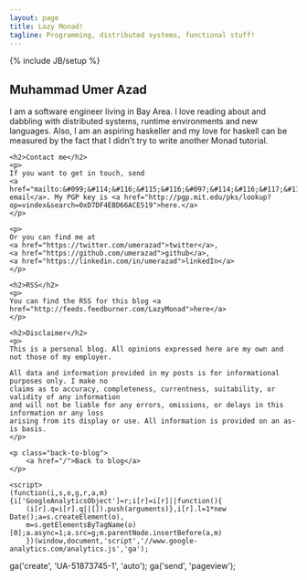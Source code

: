 ```yaml
---
layout: page
title: Lazy Monad!
tagline: Programming, distributed systems, functional stuff!
---
```

{% include JB/setup %}

<div class="container">
    <h2>Muhammad Umer Azad</h2>
    <p>
    I am a software engineer living in Bay Area. I love reading about and dabbling with distributed systems, runtime environments and new languages. Also, I am an aspiring haskeller and my love for haskell can be measured by the fact that I didn't try to write another Monad tutorial.

    <h2>Contact me</h2>
    <p>
    If you want to get in touch, send
    <a href="mailto:&#099;&#114;&#116;&#115;&#116;&#097;&#114;&#116;&#117;&#112;&#064;&#111;&#117;&#116;&#108;&#111;&#111;&#107;&#046;&#099;&#111;&#109;">an email</a>. My PGP key is <a href="http://pgp.mit.edu/pks/lookup?op=vindex&search=0xD7DF4EBD66ACE519">here.</a>
    </p>

    <p>
    Or you can find me at
    <a href="https://twitter.com/umerazad">twitter</a>,
    <a href="https://github.com/umerazad">github</a>,
    <a href="https://linkedin.com/in/umerazad">linkedIn</a>
    </p>

    <h2>RSS</h2>
    <p>
    You can find the RSS for this blog <a href="http://feeds.feedburner.com/LazyMonad">here</a>
    </p>

    <h2>Disclaimer</h2>
    <p>
    This is a personal blog. All opinions expressed here are my own and not those of my employer.

    All data and information provided in my posts is for informational purposes only. I make no
    claims as to accuracy, completeness, currentness, suitability, or validity of any information
    and will not be liable for any errors, omissions, or delays in this information or any loss
    arising from its display or use. All information is provided on an as-is basis.
    </p>

    <p class="back-to-blog">
        <a href="/">Back to blog</a>
    </p>

    <script>
    (function(i,s,o,g,r,a,m){i['GoogleAnalyticsObject']=r;i[r]=i[r]||function(){
        (i[r].q=i[r].q||[]).push(arguments)},i[r].l=1*new Date();a=s.createElement(o),
        m=s.getElementsByTagName(o)[0];a.async=1;a.src=g;m.parentNode.insertBefore(a,m)
        })(window,document,'script','//www.google-analytics.com/analytics.js','ga');

ga('create', 'UA-51873745-1', 'auto');
ga('send', 'pageview');

</script>

</div>
